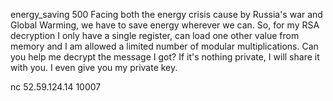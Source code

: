energy_saving
500
Facing both the energy crisis cause by Russia's war and Global Warming, we have to save energy wherever we can. So, for my RSA decryption I only have a single register, can load one other value from memory and I am allowed a limited number of modular multiplications. Can you help me decrypt the message I got? If it's nothing private, I will share it with you. I even give you my private key.

nc 52.59.124.14 10007
